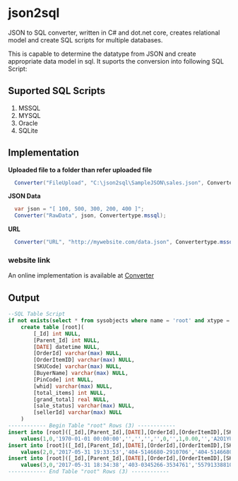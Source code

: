 # json2sql
JSON to SQL converter, written in C# and dot.net core, creates relational model and create SQL scripts for multiple databases. 

This is capable to determine the datatype from JSON and create appropriate data model in sql. It suports the conversion into 
following SQL Script:

## Suported SQL Scripts ##
1. MSSQL
1. MYSQL
1. Oracle
1. SQLite

## Implementation ##

**Uploaded file to a folder than refer uploaded file**
```C#
  Converter("FileUpload", "C:\json2sql\SampleJSON\sales.json", Convertertype.mssql);
```

**JSON Data**
```C#
  var json = "[ 100, 500, 300, 200, 400 ]";
  Converter("RawData", json, Convertertype.mssql);
```

**URL**
```C#
  Converter("URL", "http://mywebsite.com/data.json", Convertertype.mssql);
```

### website link ###
An online implementation is available at [Converter](http://itarchitectman.com/)

## Output ##
```SQL
--SQL Table Script
if not exists(select * from sysobjects where name = 'root' and xtype = 'U')
	create table [root](
		[_Id] int NULL,
		[Parent_Id] int NULL,
		[DATE] datetime NULL,
		[OrderId] varchar(max) NULL,
		[OrderItemID] varchar(max) NULL,
		[SKUCode] varchar(max) NULL,
		[BuyerName] varchar(max) NULL,
		[PinCode] int NULL,
		[whid] varchar(max) NULL,
		[total_items] int NULL,
		[grand_total] real NULL,
		[sale_status] varchar(max) NULL,
		[sellerId] varchar(max) NULL
	)
------------ Begin Table "root" Rows (3) ------------
insert into [root]([_Id],[Parent_Id],[DATE],[OrderId],[OrderItemID],[SKUCode],[BuyerName],[PinCode],[whid],[total_items],[grand_total],[sale_status],[sellerId])
	values(1,0,'1970-01-01 00:00:00','','','','',0,'',1,0.00,'','A2O1YUSSUS')
insert into [root]([_Id],[Parent_Id],[DATE],[OrderId],[OrderItemID],[SKUCode],[BuyerName],[PinCode],[whid],[total_items],[grand_total],[sale_status],[sellerId])
	values(2,0,'2017-05-31 19:33:53','404-5146680-2910706','404-5146680-2910706-MICROMAX156','MICROMAX156','',201010,'',1,0.00,'Cancelled','A2O1YUSSUS')
insert into [root]([_Id],[Parent_Id],[DATE],[OrderId],[OrderItemID],[SKUCode],[BuyerName],[PinCode],[whid],[total_items],[grand_total],[sale_status],[sellerId])
	values(3,0,'2017-05-31 18:34:38','403-0345266-3534761','55791338810427','ZEBU725','Lei Bramley',560066,'QSIP',1,1998.00,'Shipped','A2O1YUSSUS')
------------ End Table "root" Rows (3) ------------
```
